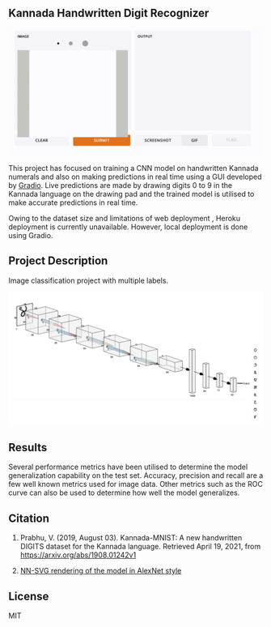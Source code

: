 ## Kannada Handwritten Digit Recognizer

![Alt Text](kannadadigits.gif)


This project has focused on training a CNN model on handwritten Kannada numerals and also on making predictions in real time using a GUI developed by [Gradio](https://www.gradio.app). Live predictions are made by drawing digits 0 to 9 in the Kannada language on the drawing pad and the trained model is utilised to make accurate predictions in real time.

Owing to the dataset size and limitations of web deployment , Heroku deployment is currently unavailable. However, local deployment is done using Gradio. 


## Project Description

Image classification project with multiple labels.

![Alt Text](CNNML.png)


## Results 

Several performance metrics have been utilised to determine the model generalization capability on the test set. Accuracy, precision and recall are a few well known metrics used for image data. Other metrics such as the ROC curve can also be used to determine how well the model generalizes. 


## Citation 

1. Prabhu, V. (2019, August 03). Kannada-MNIST: A new handwritten DIGITS dataset for the Kannada language. Retrieved April 19, 2021, from https://arxiv.org/abs/1908.01242v1


2. [NN-SVG rendering of the model in AlexNet style](https://alexlenail.me/NN-SVG/) 

## License

MIT 

